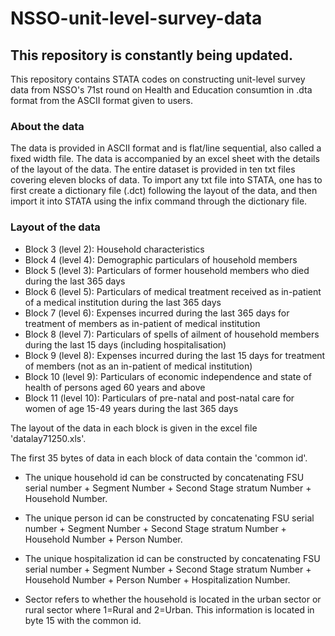 # NSSO-unit-level-survey-data
## This repository is constantly being updated.

This repository contains STATA codes on constructing unit-level survey data from NSSO's 71st round on Health and Education consumtion in .dta format from the ASCII format given to users.

### About the data
The data is provided in ASCII format and is flat/line sequential, also called a fixed width file. The data is accompanied by an excel sheet with the details of the layout of the data. The entire dataset is provided in ten txt files covering eleven blocks of data. 
To import any txt file into STATA, one has to first create a dictionary file (.dct) following the layout of the data, and then import it into STATA using the infix command through the dictionary file. 

### Layout of the data
* Block 3 (level 2): Household characteristics
* Block 4 (level 4): Demographic particulars of household members
* Block 5 (level 3): Particulars of former household members who died during the last 365 days
* Block 6 (level 5): Particulars of medical treatment received as in-patient of a medical institution during the last 365 days
* Block 7 (level 6): Expenses incurred during the last 365 days for treatment of members as in-patient of medical institution
* Block 8 (level 7): Particulars of spells of ailment of household members during the last 15 days (including hospitalisation)
* Block 9 (level 8): Expenses incurred during the last 15 days for treatment of members (not as an in-patient of medical institution)
* Block 10 (level 9):	Particulars of economic independence and state of health of persons aged 60 years and above
* Block 11 (level 10):	Particulars of pre-natal and post-natal care for women of age 15-49 years during the last 365 days

The layout of the data in each block is given in the excel file 'datalay71250.xls'.

The first 35 bytes of data in each block of data contain the 'common id'.

* The unique household id can be constructed by concatenating FSU serial number + Segment Number + Second Stage stratum Number + Household Number.
* The unique person id can be constructed by concatenating FSU serial number + Segment Number + Second Stage stratum Number + Household Number + Person Number.
* The unique hospitalization id can be constructed by concatenating FSU serial number + Segment Number + Second Stage stratum Number + Household Number + Person Number + Hospitalization Number.

* Sector refers to whether the household is located in the urban sector or rural sector where 1=Rural and 2=Urban. This information is located in byte 15 with the common id.
